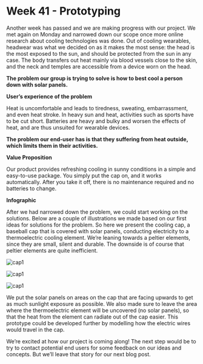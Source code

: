 # Week 41 - Prototyping

Another week has passed and we are making progress with our project. We met
again on Monday and narrowed down our scope once more online research about
cooling technologies was done. Out of cooling wearables, headwear was what we
decided on as it makes the most sense: the head is the most exposed to the sun,
and should be protected from the sun in any case. The body transfers out heat
mainly via blood vessels close to the skin, and the neck and temples are
accessible from a device worn on the head.

**The problem our group is trying to solve is how to best cool a person down
with solar panels.**


**User’s experience of the problem**

Heat is uncomfortable and leads to tiredness, sweating, embarrassment, and even
heat stroke. In heavy sun and heat, activities such as sports have to be cut
short. Batteries are heavy and bulky and worsen the effects of heat, and are
thus unsuited for wearable devices.


**The problem our end-user has is that they suffering from heat outside, which
limits them in their activities.**


**Value Proposition**

Our product provides refreshing cooling in sunny conditions in a simple and
easy-to-use package. You simply put the cap on, and it works automatically.
After you take it off, there is no maintenance required and no batteries to
change.


**Infographic**

After we had narrowed down the problem, we could start working on the
solutions.  Below are a couple of illustrations we made based on our first
ideas for solutions for the problem. So here we present the cooling cap, a
baseball cap that is covered with solar panels, conducting electricity to a
thermoelectric cooling element. We’re leaning towards a peltier elements, since
they are small, silent and durable. The downside is of course that peltier
elements are quite inefficient.


![cap1](https://coumbole.github.io/resources/cap1.jpg)


![cap1](https://coumbole.github.io/resources/cap2.jpg)


![cap1](https://coumbole.github.io/resources/cap3.jpg)


We put the solar panels on areas on the cap that are facing upwards to get as
much sunlight exposure as possible. We also made sure to leave the area where
the thermoelectric element will be uncovered (no solar panels), so that the
heat from the element can radiate out of the cap easier.  This prototype could
be developed further by modelling how the electric wires would travel in the
cap.


We’re excited at how our project is coming along! The next step would be to try
to contact potential end users for some feedback on our ideas and concepts. But
we’ll leave that story for our next blog post.
